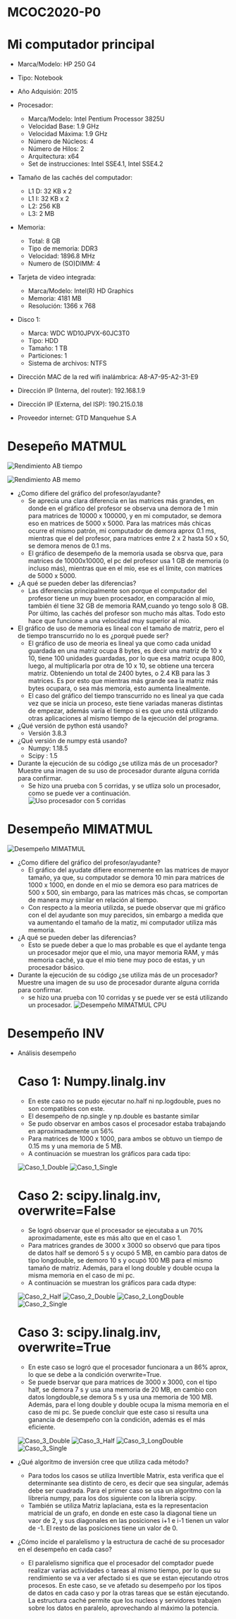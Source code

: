 # MCOC2020-P0

# Mi computador principal

+ Marca/Modelo: HP 250 G4 
+ Tipo: Notebook
+ Año Adquisión: 2015
+ Procesador:
  + Marca/Modelo: Intel Pentium Processor 3825U
  + Velocidad Base: 1.9 GHz
  + Velocidad Máxima: 1.9 GHz
  + Número de Núcleos: 4
  + Número de Hilos: 2
  + Arquitectura: x64
  + Set de instrucciones: Intel SSE4.1, Intel SSE4.2
 
+ Tamaño de las cachés del computador:
  + L1 D: 32 KB x 2
  + L1 I: 32 KB x 2
  + L2: 256 KB
  + L3: 2 MB
  
+ Memoria:
  + Total: 8 GB
  + Tipo de memoria: DDR3
  + Velocidad: 1896.8 MHz
  + Numero de (SO)DIMM: 4
  
+ Tarjeta de video integrada:
  + Marca/Modelo: Intel(R) HD Graphics 
  + Memoria: 4181 MB
  + Resolución: 1366 x 768 
  
+ Disco 1:
  + Marca: WDC WD10JPVX-60JC3T0
  + Tipo: HDD
  + Tamaño: 1 TB
  + Particiones: 1
  + Sistema de archivos: NTFS 

+ Dirección MAC de la red wifi inalámbrica: A8-A7-95-A2-31-E9

+ Dirección IP (Interna, del router): 192.168.1.9

+ Dirección IP (Externa, del ISP): 190.215.0.18

+ Proveedor internet: GTD Manquehue S.A

# Desepeño MATMUL  
  
![Rendimiento AB tiempo](https://user-images.githubusercontent.com/69213519/89678665-96e17d00-d8bd-11ea-994b-c4f9e09911ce.png)

![Rendimiento AB memo](https://user-images.githubusercontent.com/69213519/89678672-99dc6d80-d8bd-11ea-9c62-216a53861a6a.png)
+ ¿Como difiere del gráfico del profesor/ayudante?
  + Se aprecia una clara diferencia en las matrices más grandes, en donde en el gráfico del profesor se observa una demora de 1 min para matrices de 10000 x 100000, y en mi computador, se demora eso en matrices de 5000 x 5000. Para las matrices más chicas ocurre el mismo patrón, mi computador de demora aprox 0.1 ms, mientras que el del profesor, para matrices entre 2 x 2 hasta 50 x 50, se demora menos de 0.1 ms.
  + El gráfico de desempeño de la memoria usada se obsrva que, para matrices de 10000x10000, el pc del profesor usa 1 GB de memoria (o incluso más), mientras que en el mio, ese es el límite, con matrices de 5000 x 5000.
+ ¿A qué se pueden deber las diferencias?
  + Las diferencias principalmente son porque el computador del profesor tiene un muy buen procesador, en comparación al mio, también él tiene 32 GB de memoria RAM,cuando yo tengo solo 8 GB. Por último, las cachés del profesor son mucho más altas. Todo esto hace que funcione a una velocidad muy superior al mio.  
+ El gráfico de uso de memoria es lineal con el tamaño de matriz, pero el de tiempo transcurrido no lo es ¿porqué puede ser?
  + El gráfico de uso de meoria es lineal ya que como cada unidad guardada en una matriz ocupa 8 bytes, es decir una matriz de 10 x 10, tiene 100 unidades guardadas, por lo que esa matriz ocupa 800, luego, al multiplicarla por otra de 10 x 10, se obtiene una tercera matriz. Obteniendo un total de 2400 bytes, o 2.4 KB para las 3 matrices. Es por esto que mientras más grande sea la matriz más bytes ocupara, o sea más memoria, esto aumenta linealmente.
  + El caso del gráfico del tiempo transcurrido no es lineal ya que cada vez que se inicia un proceso, este tiene variadas maneras distintas de empezar, además varía el tiempo si es que uno está utilizando otras aplicaciones al mismo tiempo de la ejecución del programa. 
+ ¿Qué versión de python está usando?
  + Versión 3.8.3
+ ¿Qué versión de numpy está usando?
  + Numpy: 1.18.5
  + Scipy : 1.5
+ Durante la ejecución de su código ¿se utiliza más de un procesador? Muestre una imagen de su uso de procesador durante alguna corrida para confirmar. 
  + Se hizo una prueba con 5 corridas, y se utliza solo un procesador, como se puede ver a continuación.
 ![Uso procesador con 5 corridas](https://user-images.githubusercontent.com/69213519/89687242-d6b06080-d8cd-11ea-8a70-b1d981cb4b55.PNG)

# Desempeño MIMATMUL 

![Desempeño MIMATMUL](https://user-images.githubusercontent.com/69213519/89836874-b08cf980-db35-11ea-927e-1cab9ddcefb4.png)

+ ¿Como difiere del gráfico del profesor/ayudante?
  + El gráfico del ayudate difiere enormemente en las matrices de mayor tamaño, ya que, su computador se demora 10 min para matrices de 1000 x 1000, en donde en el mio se demora eso para matrices de 500 x 500, sin embargo, para las matrices más chcas, se comportan de manera muy similar en relación al tiempo.
  + Con respecto a la meoria utilizda, se puede observar que mi gráfico con el del ayudante son muy parecidos, sin embargo a medida que va aumentando el tamaño de la matiz, mi computador utiliza más memoria.
+ ¿A qué se pueden deber las diferencias?
  + Esto se puede deber a que lo mas probable es que el aydante tenga un procesador mejor que el mio, una mayor memoria RAM, y más memoria caché, ya que el mio tiene muy poco de estas, y un procesador básico. 
+ Durante la ejecución de su código ¿se utiliza más de un procesador? Muestre una imagen de su uso de procesador durante alguna corrida para confirmar.
  + se hizo una prueba con 10 corridas y se puede ver se está utilizando un procesador. 
![Desempeño MIMATMUL CPU](https://user-images.githubusercontent.com/69213519/89852134-302dbf00-db5c-11ea-98e8-48d2d75c082e.PNG)

# Desempeño INV

  + Análisis desempeño 
    # Caso 1: Numpy.linalg.inv
    - En este caso no se pudo ejecutar no.half ni np.logdouble, pues no son compatibles con este.
    - El desempeño de np.single y np.double es bastante similar 
    - Se pudo observar en ambos casos el procesador estaba trabajando en aproximadamente un 56%
    - Para matrices de 1000 x 1000, para ambos se obtuvo un tiempo de 0.15 ms y una memoria de 5 MB.
    - A continuación se muestran los gráficos para cada tipo:
    
    ![Caso_1_Double](https://user-images.githubusercontent.com/69213519/90063045-beb65380-dcb6-11ea-858f-403ea97bb673.png) 
    ![Caso_1_Single](https://user-images.githubusercontent.com/69213519/90063048-bfe78080-dcb6-11ea-9da2-02f1b17e1e1f.png)
    
    # Caso 2: scipy.linalg.inv, overwrite=False
    - Se logró observar que el procesador se ejecutaba a un 70% aproximadamente, este es más alto que en el caso 1.
    - Para matrices grandes de 3000 x 3000 so observó que para tipos de datos half se demoró 5 s y ocupó 5 MB, en cambio para datos de tipo longdouble, se demoro 10 s y ocupó 100 MB para el mismo tamaño de matriz. Además, para el long double y double ocupa la misma memoria en el caso de mi pc.
    - A continuación se muestran los gráficos para cada dtype:
    
    ![Caso_2_Half](https://user-images.githubusercontent.com/69213519/90063255-1654bf00-dcb7-11ea-90e5-fd2975710d8d.png)
    ![Caso_2_Double](https://user-images.githubusercontent.com/69213519/90063320-2a002580-dcb7-11ea-8587-03b8efa19ae1.png)
    ![Caso_2_LongDouble](https://user-images.githubusercontent.com/69213519/90070728-58cfc900-dcc2-11ea-8dae-2466d8729a68.png)
    ![Caso_2_Single](https://user-images.githubusercontent.com/69213519/90063505-7cd9dd00-dcb7-11ea-85b3-4679e9f128af.png)

    # Caso 3: scipy.linalg.inv, overwrite=True
    
    - En este caso se logró que el procesador funcionara a un 86% aprox, lo que se debe a la condición overwrite=True.
     - Se puede bservar que para matrices de 3000 x 3000, con el tipo half, se demora 7 s y usa una memoria de 20 MB, en cambio con datos longdouble,se demora 5 s y usa una memoria de 100 MB. Además, para el long double y double ocupa la misma memoria en el caso de mi pc. Se puede concluir que este caso si resulta una ganancia de desempeño con la condición, además es el más eficiente. 
    
    ![Caso_3_Double](https://user-images.githubusercontent.com/69213519/90064439-c840bb00-dcb8-11ea-902a-ff4f45e1e001.png)
    ![Caso_3_Half](https://user-images.githubusercontent.com/69213519/90064441-c8d95180-dcb8-11ea-8f10-1f5f2d03fdb1.png)
    ![Caso_3_LongDouble](https://user-images.githubusercontent.com/69213519/90070682-435a9f00-dcc2-11ea-9f25-2cae469eddb7.png)
    ![Caso_3_Single](https://user-images.githubusercontent.com/69213519/90064447-c971e800-dcb8-11ea-9c55-b2ce95d3a545.png)
    
+ ¿Qué algoritmo de inversión cree que utiliza cada método?
  + Para todos los casos se utiliza Invertible Matrix, esta verifica que el determinante sea distinto de cero, es decir que sea singular, además debe ser cuadrada. Para el primer caso se usa un algoritmo con la libreria numpy, para los dos siguiente con la libreria scipy.
  + También se utiliza Matriz laplaciana, esta es la representacion matricial de un grafo, en donde en este caso la diagonal tiene un vaor de 2, y sus diagonales en las posiciones i+1 e i-1 tienen un valor de -1. El resto de las posiciones tiene un valor de 0. 
+ ¿Cómo incide el paralelismo y la estructura de caché de su procesador en el desempeño en cada caso?
  + El paralelismo significa que el procesador del comptador puede realizar varias actividades o tareas al mismo tiempo, por lo que su rendimiento se va a ver afectado si es que se estan ejecutando otros procesos. En este caso, se ve afetado su desempeño por los tipos de datos en cada caso y por la otras tareas que se están ejecutando. La estructura caché permite que los nucleos y servidores trabajen sobre los datos en paralelo, aprovechando al máximo la potencia. 

